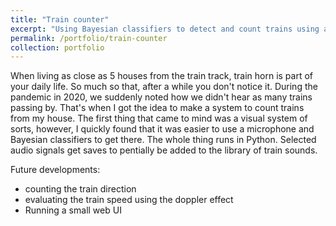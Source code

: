 ```yaml
---
title: "Train counter"
excerpt: "Using Bayesian classifiers to detect and count trains using a microphone.<br/><img src='/images/train-500x300.jpg'>"
permalink: /portfolio/train-counter
collection: portfolio
---
```


When living as close as 5 houses from the train track, train horn is part of your daily life. So much so that, after a while you don't notice it. During the pandemic in 2020, we suddenly noted how we didn't hear as many trains passing by. That's when I got the idea to make a system to count trains from my house. The first thing that came to mind was a visual system of sorts, however, I quickly found that it was easier to use a microphone and Bayesian classifiers to get there.
The whole thing runs in Python. Selected audio signals get saves to pentially be added to the library of train sounds.

Future developments:
- counting the train direction
- evaluating the train speed using the doppler effect
- Running a small web UI
